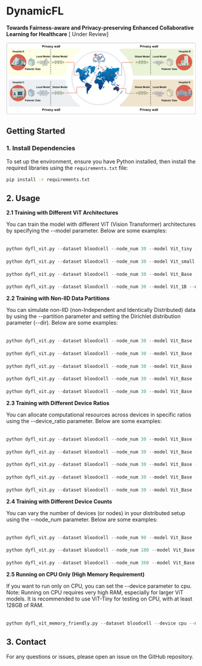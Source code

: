 # DynamicFL
**Towards Fairness-aware and Privacy-preserving Enhanced Collaborative Learning for Healthcare** [ Under Review]

![image](overview.jpg)

## **Getting Started**

### **1. Install Dependencies**
To set up the environment, ensure you have Python installed, then install the required libraries using the `requirements.txt` file:

```bash
pip install -r requirements.txt

```

## **2. Usage**

**2.1 Training with Different ViT Architectures**

You can train the model with different ViT (Vision Transformer) architectures by specifying the --model parameter. Below are some examples:

```python

python dyfl_vit.py --dataset bloodcell --node_num 30 --model Vit_tiny --device cuda:0

python dyfl_vit.py --dataset bloodcell --node_num 30 --model Vit_small --device cuda:0

python dyfl_vit.py --dataset bloodcell --node_num 30 --model Vit_Base --device cuda:0

python dyfl_vit.py --dataset bloodcell --node_num 30 --model Vit_1B --device cuda:0

```

**2.2 Training with Non-IID Data Partitions**

You can simulate non-IID (non-Independent and Identically Distributed) data by using the --partition parameter and setting the Dirichlet distribution parameter (--dir). Below are some examples:


```python

python dyfl_vit.py --dataset bloodcell --node_num 30 --model Vit_Base --device cuda:2 --partition dir --dir 0.1

python dyfl_vit.py --dataset bloodcell --node_num 30 --model Vit_Base --device cuda:2 --partition dir --dir 0.3

python dyfl_vit.py --dataset bloodcell --node_num 30 --model Vit_Base --device cuda:3 --partition dir --dir 0.5

python dyfl_vit.py --dataset bloodcell --node_num 30 --model Vit_Base --device cuda:3 --partition dir --dir 0.7

python dyfl_vit.py --dataset bloodcell --node_num 30 --model Vit_Base --device cuda:3 --partition dir --dir 0.9
```

**2.3 Training with Different Device Ratios**

You can allocate computational resources across devices in specific ratios using the --device_ratio parameter. Below are some examples:

```python

python dyfl_vit.py --dataset bloodcell --node_num 30 --model Vit_Base --device cuda:0 --device_ratio 7:2:1

python dyfl_vit.py --dataset bloodcell --node_num 30 --model Vit_Base --device cuda:1 --device_ratio 5:2:3

python dyfl_vit.py --dataset bloodcell --node_num 30 --model Vit_Base --device cuda:0 --device_ratio 4:1:5

python dyfl_vit.py --dataset bloodcell --node_num 30 --model Vit_Base --device cuda:0 --device_ratio 4:3:3

python dyfl_vit.py --dataset bloodcell --node_num 30 --model Vit_Base --device cuda:3 --device_ratio 3:6:1

```

**2.4 Training with Different Device Counts**

You can vary the number of devices (or nodes) in your distributed setup using the --node_num parameter. Below are some examples:

```python

python dyfl_vit.py --dataset bloodcell --node_num 90 --model Vit_Base --device cuda:0

python dyfl_vit.py --dataset bloodcell --node_num 180 --model Vit_Base --device cuda:0

python dyfl_vit.py --dataset bloodcell --node_num 360 --model Vit_Base --device cuda:2

```

**2.5 Running on CPU Only (High Memory Requirement)**

If you want to run only on CPU, you can set the --device parameter to cpu. Note: Running on CPU requires very high RAM, especially for larger ViT models. It is recommended to use ViT-Tiny for testing on CPU, with at least 128GB of RAM.

```python

python dyfl_vit_memory_friendly.py --dataset bloodcell --device cpu --model vit_tiny

```

## **3. Contact**

For any questions or issues, please open an issue on the GitHub repository.




